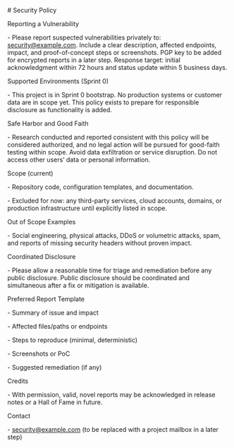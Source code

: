 \# Security Policy



Reporting a Vulnerability

\- Please report suspected vulnerabilities privately to: security@example.com. Include a clear description, affected endpoints, impact, and proof-of-concept steps or screenshots. PGP key to be added for encrypted reports in a later step. Response target: initial acknowledgment within 72 hours and status update within 5 business days.



Supported Environments (Sprint 0)

\- This project is in Sprint 0 bootstrap. No production systems or customer data are in scope yet. This policy exists to prepare for responsible disclosure as functionality is added.



Safe Harbor and Good Faith

\- Research conducted and reported consistent with this policy will be considered authorized, and no legal action will be pursued for good-faith testing within scope. Avoid data exfiltration or service disruption. Do not access other users’ data or personal information.



Scope (current)

\- Repository code, configuration templates, and documentation.

\- Excluded for now: any third-party services, cloud accounts, domains, or production infrastructure until explicitly listed in scope.



Out of Scope Examples

\- Social engineering, physical attacks, DDoS or volumetric attacks, spam, and reports of missing security headers without proven impact.



Coordinated Disclosure

\- Please allow a reasonable time for triage and remediation before any public disclosure. Public disclosure should be coordinated and simultaneous after a fix or mitigation is available.



Preferred Report Template

\- Summary of issue and impact

\- Affected files/paths or endpoints

\- Steps to reproduce (minimal, deterministic)

\- Screenshots or PoC

\- Suggested remediation (if any)



Credits

\- With permission, valid, novel reports may be acknowledged in release notes or a Hall of Fame in future.



Contact

\- security@example.com (to be replaced with a project mailbox in a later step)



